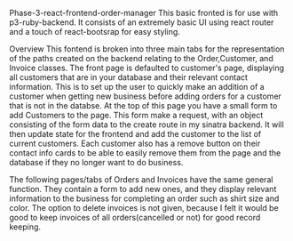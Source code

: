 Phase-3-react-frontend-order-manager
  This basic fronted is for use with p3-ruby-backend. It consists of an extremely basic UI using react router and a touch of react-bootsrap for easy styling.
  
 Overview
  This fontend is broken into three main tabs for the representation of the paths created on the backend relating to the Order,Customer, and Invoice classes. 
  The front page is defaulted to customer's page, displaying all customers that are in your database and their relevant contact information. This is to set up the     user to quickly make an addition of a customer when getting new business before adding orders for a customer that is not in the databse. At the top of this page 
  you have a small form to add Customers to the page. This form make a request, with an object consisting of the form data to the create route in my sinatra
  backend. It will then update state for the frontend and add the customer to the list of current customers. Each customer also has a remove button on their contact
  info cards to be able to easily remove them from the page and the database if they no longer want to do business. 
  
  The following pages/tabs of Orders and Invoices have the same general function. They contain a form to add new ones, and they display relevant information to the 
  business for completing an order such as shirt size and color. The option to delete invoices is not given, because I felt it would be good to keep invoices of all
  orders(cancelled or not) for good record keeping. 
  
  

